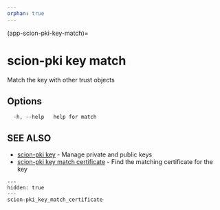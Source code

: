 ```yaml
---
orphan: true
---
```


(app-scion-pki-key-match)=

# scion-pki key match

Match the key with other trust objects
## Options

```
  -h, --help   help for match
```
## SEE ALSO

* [scion-pki key](scion-pki_key.md)	 - Manage private and public keys
* [scion-pki key match certificate](scion-pki_key_match_certificate.md)	 - Find the matching certificate for the key

```{toctree}
---
hidden: true
---
scion-pki_key_match_certificate
```
